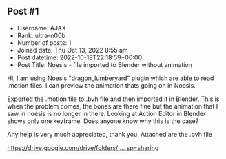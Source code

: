 ## Post #1
- Username: AJAX
- Rank: ultra-n00b
- Number of posts: 1
- Joined date: Thu Oct 13, 2022 8:55 am
- Post datetime: 2022-10-18T22:18:59+00:00
- Post Title: Noesis - file imported to Blender without animation

Hi, I am using Noesis "dragon_lumberyard" plugin which are able to read .motion files. I can preview the animation thats going on in Noesis. 

Exported the .motion file to .bvh file and then imported it in Blender. This is when the problem comes, the bones are there fine but the animation that I saw in noesis is no longer in there. Looking at Action Editor in Blender shows only one keyframe. Does anyone know why this is the case? 

Any help is very much appreciated, thank you. Attached are the .bvh file 

[https://drive.google.com/drive/folders/ ... sp=sharing](https://drive.google.com/drive/folders/1Bnu3R9PCcY_BhvTVBrgF5DajDO8gdWNi?usp=sharing)
